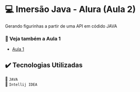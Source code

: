 # :computer: Imersão Java - Alura (Aula 2)

Gerando figurinhas a partir de uma API em códido JAVA

### :open_file_folder: Veja também a Aula 1
* [Aula 1](https://github.com/FeliipeJ/imersao-java-alura/tree/aula-1)

## ✔️ Tecnologias Utilizadas
:pushpin: `JAVA`<br>
:pushpin: `Intellij IDEA`
